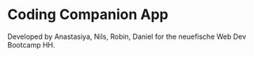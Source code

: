 # Coding Companion App

Developed by Anastasiya, Nils, Robin, Daniel for the neuefische Web Dev Bootcamp HH.

